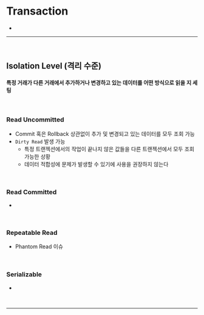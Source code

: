 # Transaction
> 
* 

<hr>
<br>

## Isolation Level (격리 수준)
#### 특정 거래가 다른 거래에서 추가하거나 변경하고 있는 데이터를 어떤 방식으로 읽을 지 세팅

<br>

### Read Uncommitted
* Commit 혹은 Rollback 상관없이 추가 및 변경되고 있는 데이터를 모두 조회 가능
* `Dirty Read` 발생 가능
  * 특정 트랜젝션에서의 작업이 끝나지 않은 값들을 다른 트랜젝션에서 모두 조회 가능한 상황
  * 데이터 적합성에 문제가 발생할 수 있기에 사용을 권장하지 않는다

<br>

### Read Committed
* 

<br>

### Repeatable Read
* Phantom Read 이슈

<br>

### Serializable
* 

<br>
<hr>
<br>

